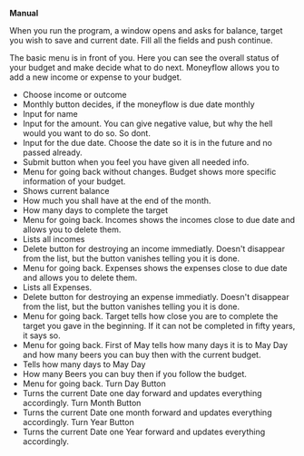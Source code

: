 

**Manual**

When you run the program, a window opens and asks for balance, target you wish to save and current date. Fill all the
fields and push continue.

The basic menu is in front of you. Here you can see the overall status of your budget and make decide what to do next.
Moneyflow allows you to add a new income or expense to your budget.
  - Choose income or outcome
  - Monthly button decides, if the moneyflow is due date monthly
  - Input for name
  - Input for the amount. You can give negative value, but why the hell would you want to do so. So dont.
  - Input for the due date. Choose the date so it is in the future and no passed already.
  - Submit button when you feel you have given all needed info.
  - Menu for going back without changes.
Budget shows more specific information of your budget.
  - Shows current balance
  - How much you shall have at the end of the month.
  - How many days to complete the target
  - Menu for going back.
Incomes shows the incomes close to due date and allows you to delete them.
  - Lists all incomes
  - Delete button for destroying an income immediatly. Doesn't disappear from the list, but the button vanishes telling you
  it is done.
  - Menu for going back.
Expenses shows the expenses close to due date and allows you to delete them.
  - Lists all Expenses.
  - Delete button for destroying an expense immediatly. Doesn't disappear from the list, but the button vanishes telling you
  it is done.
  - Menu for going back.
Target tells how close you are to complete the target you gave in the beginning. If it can not be completed in fifty years,
it says so. 
  - Menu for going back.
First of May tells how many days it is to May Day and how many beers you can buy then with the current budget.
  - Tells how many days to May Day
  - How many Beers you can buy then if you follow the budget.
  - Menu for going back.
Turn Day Button
  - Turns the current Date one day forward and updates everything accordingly.
Turn Month Button
  - Turns the current Date one month forward and updates everything accordingly.
Turn Year Button
  - Turns the current Date one Year forward and updates everything accordingly.
  
  
